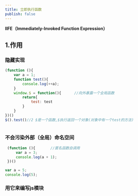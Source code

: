 ```yaml
---
title: 立即执行函数
publish: false
---
```


**IIFE（Immediately-Invoked Function Expression）**

## 1.作用

### **隐藏实现**

```js
(function (){
    var a = 1;
    function test(){
        console.log(++a);
    }
    window.$ = function(){      //向外暴露一个全局函数
        return{
            test: test
        }
    }
})()
$().test()//2 $是一个函数,$执行返回一个对象(对象中有一个test的方法)
    
```

### **不会污染外部（全局）命名空间**

```js
 (function (){       //匿名函数自调用
     var a = 3;
     console.log(a + 1);
 })()

var a = 5;
console.log(5);
```

### **用它来编写js模块**